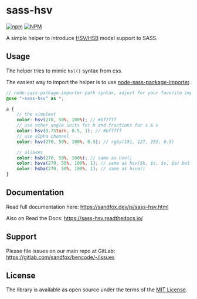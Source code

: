 # sass-hsv

[![npm](https://img.shields.io/npm/v/sass-hsv?style=flat-square)](https://www.npmjs.com/package/sass-hsv)
[![NPM](https://img.shields.io/npm/l/sass-hsv?style=flat-square)](https://www.npmjs.com/package/sass-hsv)

A simple helper to introduce [HSV/HSB] model support to SASS.

## Usage

The helper tries to mimic `hsl()` syntax from css.

The easiest way to import the helper is to use [node-sass-package-importer].

```scss
// node-sass-package-importer path syntax, adjust for your favorite importer
@use "~sass-hsv" as *;

a {
    // the simplest
    color: hsv(270, 50%, 100%); // #bf7fff
    // use other angle units for h and fractions for s & v
    color: hsv(0.75turn, 0.5, 1); // #bf7fff
    // use alpha channel
    color: hsv(270, 50%, 100%, 0.5); // rgba(191, 127, 255, 0.5)

    // aliases
    color: hsb(270, 50%, 100%); // same as hsv()
    color: hsva(270, 50%, 100%, 1); // same as hsv($h, $s, $v, $a) but alpha param is required
    color: hsba(270, 50%, 100%, 1); // same as hsva()
}
```

## Documentation

Read full documentation here: <https://sandfox.dev/js/sass-hsv.html>

Also on Read the Docs: <https://sass-hsv.readthedocs.io/>

## Support

Please file issues on our main repo at GitLab: <https://gitlab.com/sandfox/bencode/-/issues>

## License

The library is available as open source under the terms of the [MIT License].

[HSV/HSB]: https://en.wikipedia.org/wiki/HSL_and_HSV
[node-sass-package-importer]: https://www.npmjs.com/package/node-sass-package-importer
[MIT License]:  https://opensource.org/licenses/MIT
